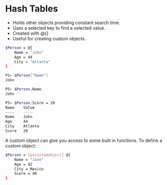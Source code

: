 # Hash Tables
- Holds other objects providing constant search time.
- Uses a selected key to find a selected value.
- Created with @{}
- Useful for creating custom objects.

```sh
$Person = @{
    Name = "John"
    Age = 44
    City = "Atlanta"
}

PS> $Person["Name"]
John

PS> $Person.Name
John

PS> $Person.Score = 20
Name    Value
----    -----
Name    John
Age     44
City    Atlanta
Score   20
```

A custom object can give you access to some built in functions. To define a custom object:

```sh
$Person = [pscustomobject] @{
    Name = "Jane"
    Age = 42
    City = Mexico
    Score = 40
}
```
